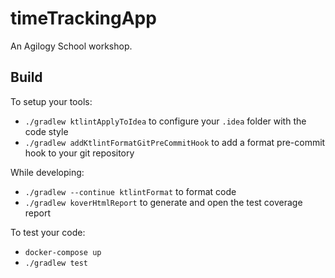 # timeTrackingApp

An Agilogy School workshop.

## Build

To setup your tools:

- `./gradlew ktlintApplyToIdea` to configure your `.idea` folder with the code style
- `./gradlew addKtlintFormatGitPreCommitHook` to add a format pre-commit hook to your git repository

While developing:

- `./gradlew --continue ktlintFormat` to format code
- `./gradlew koverHtmlReport` to generate and open the test coverage report

To test your code:

- `docker-compose up`
- `./gradlew test`